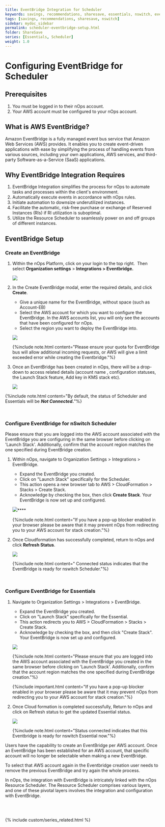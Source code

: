 ```yaml
---
title: EventBridge Integration for Scheduler
keywords: savings, recommendations, sharesave, essentials, nswitch, eventbridge
tags: [savings, recommendations, sharesave, nswitch]
sidebar: mydoc_sidebar
permalink: scheduler-eventbridge-setup.html
folder: ShareSave
series: [Essentials, Scheduler]
weight: 1.0
---
```

# Configuring EventBridge for Scheduler #

## Prerequisites ##

1. You must be logged in to their nOps account. 
2. Your AWS account must be configured to your nOps account.

## What is AWS EventBridge? ##

Amazon EventBridge is a fully managed event bus service that Amazon Web Services (AWS) provides. It enables you to create event-driven applications with ease by simplifying the process of handling events from various sources, including your own applications, AWS services, and third-party Software-as-a-Service (SaaS) applications.

## Why EventBridge Integration Requires ##

1. EventBridge Integration simplifies the process for nOps to automate tasks and processes within the client's environment.
2. Automatically execute events in accordance with nOps rules.
3. Initiate automation to downsize underutilized instances.
4. Facilitate the automatic, risk-free purchase or exchange of Reserved Instances (RIs) if RI utilization is suboptimal.
5. Utilize the Resource Scheduler to seamlessly power on and off groups of different instances.


## EventBridge Setup ##

### Create an EventBridge ###

1. Within the nOps Platform, click on your login to the top right.  Then select **Organization settings** > **Integrations > Eventbridge.**

    ![](https://lh4.googleusercontent.com/gjOysBglt9i1U36bB1fcmunSG49N2ZmgDpWoP8IlkPV2sHC3M_5s-wgCom_uj3iYtVABEmoWQNG071zSgKDmhDMyhIW3uE25-A_ARnggYD8t8MAaXePul764cV_mKfRjDbKVMD31SI9a03WC1x0cpAk)

1. In the Create EventBridge modal, enter the required details, and click **Create**. 

    - Give a unique name for the EventBridge, without space (such as Account-EB)
    - Select the AWS account for which you want to configure the EventBridge. In the AWS accounts list, you will only see the accounts that have been configured for nOps.
    - Select the region you want to deploy the EventBridge into.

    ![](https://lh5.googleusercontent.com/upS3YDyAuiMjPDZkUoaC6Fa-PV89ABKPMRwz0YkfQBc9SJ3BmNx8p5JaeUxTnEBNEKOHSMTK0N1c1muhsJLlK-izPz715of7MqD1DtneqwS8MFlEIvQFK62HeXOXHirnDuaRab6sYVjGupyIx2Pmw6s)

    {%include note.html content="Please ensure your quota for EventBridge bus will allow additional incoming requests, or AWS will give a limit exceeded error while creating the Eventbridge."%}

1. Once an EventBridge has been created in nOps, there will be a drop-down to access related details (account name , configuration statuses, the Launch Stack feature, Add key in KMS stack etc).

    ![](https://lh4.googleusercontent.com/Bo9JDN77uODak_xIn3oFP-Pivdq-sYFsJRefqSRCpu3QhvAr61auOveZn5ZCiG6Vi5Pq-GtjfP1Pz8ZYYSADK0B2S6duFFmMpxHZ2WDNoYTfEHcMY6025P16bffNutI3UvYCboeet3Oo5eQqeJw25PI)

{%include note.html content="By default, the status of Scheduler and Essentials will be **_Not Connected_.**"%}

 

### Configure EventBridge for nSwitch Scheduler ###

Please ensure that you are logged into the AWS account associated with the EventBridge you are configuring in the same browser before clicking on 'Launch Stack'. Additionally, confirm that the account region matches the one specified during EventBridge creation.

1. Within nOps, navigate to Organization Settings > Integrations > EventBridge.

    - Expand the EventBridge you created.
    - Click on "Launch Stack" specifically for the Scheduler.
    - This action opens a new browser tab to AWS > CloudFormation > Stacks > Create Stack.
    - Acknowledge by checking the box, then click **Create Stack**. Your EventBridge is now set up and configured.
    
    ![](https://lh4.googleusercontent.com/_8mRAmqinbeGqRkMvWYOvgOY-MfZhaYRxp-lVco67wTM6zf3K6QfJOAeUDEqMYMlEtliKhEjtJhy-58M5C-KQR5kkHy0-u6E3NuDNEnj-KVIOCxjYR0Gdd6Pea2Cs0k1g--mIS8NGYPvU9JxuLgokLM)****

    {%include note.html content="If you have a pop-up blocker enabled in your browser please be aware that it may prevent nOps from redirecting you to your AWS account for stack creation."%}

1. Once Cloudformation has successfully completed, return to nOps and click **Refresh Status**.

    ![](https://lh6.googleusercontent.com/wU4tyhsfL8gin8kvBUstwsEK0eJKUXqb5f3Iskbzk-WOT1my7ffEjQAbpr2LSDfRq1VBRNevGnEBPGS4ywvk4WZhHu3edkLt5-yT3AWOZ-i4RuVlpcxeKzHLLgCtOwybef-OtnoMMNDRdBok_C6tuBQ)

    {%include note.html content=" Connected status indicates that the EventBridge is ready for nswitch Scheduler."%}

       

### Configure EventBridge for Essentials ###

1. Navigate to Organization Settings > Integrations > EventBridge.

    - Expand the EventBridge you created.
    - Click on "Launch Stack" specifically for the Essential.
    - This action redirects you to AWS > CloudFormation > Stacks > Create Stack.
    - Acknowledge by checking the box, and then click "Create Stack". Your EventBridge is now set up and configured.

    ![](https://lh4.googleusercontent.com/M0lfPph2zMyjlPogmBC7WeE4ANa76WqQH8GKtfGkEh4xx9QMric8-FZ8No2VLK-P1gS39fgSlWFf2qC63H4QDKiaX1sHvhIrwXoJvdRD-nro0Z3ro_GgMhgelWgXlflfvJGVs91rVGlmNCSHNTM16nI)

    {%include note.html content="Please ensure that you are logged into the AWS account associated with the EventBridge you created in the same browser before clicking on 'Launch Stack'. Additionally, confirm that the account region matches the one specified during EventBridge creation."%}

    {%include important.html content="If you have a pop-up blocker enabled in your browser please be aware that it may prevent nOps from redirecting you to your AWS account for stack creation."%}

1. Once Cloud formation is completed successfully, Return to nOps and click on Refresh status to get the updated Essential status.

    ![](https://lh3.googleusercontent.com/ujA35vxnSrB2Uh7nK4gQ_sskkci-bqyEbDYOF_TS35Gh5An2TtvYCQdYd0PjFjZp2vCE4b5toLwcE71SAs69wVFDnmytfhpImfpmzL52OOrjF2DuzmZUC9GZcXqvYs7axj5Fx-H5yl2mXg5l9xla894)

    {%include note.html content="Status connected indicates that this Eventbridge is ready for nswitch Essential now."%}

Users have the capability to create an EventBridge per AWS account. Once an EventBridge has been established for an AWS account, that specific account will no longer be selectable when making a new EventBridge.

To select that AWS account again in the Eventbridge creation user needs to remove the previous EventBridge and try again the whole process.  

In nOps, the integration with EventBridge is intricately linked with the nOps Resource Scheduler. The Resource Scheduler comprises various layers, and one of these pivotal layers involves the integration and configuration with EventBridge.


<br/><br/>

{% include custom/series_related.html %}

